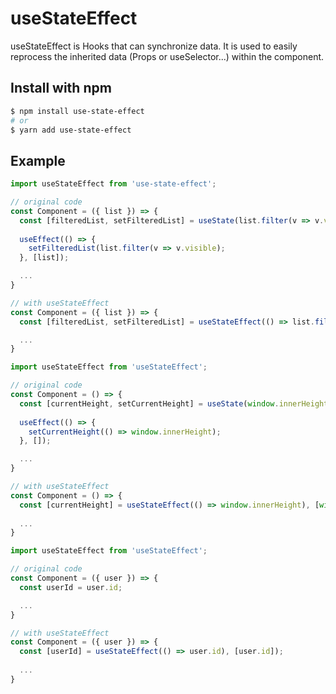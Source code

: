 # useStateEffect
<!-- useStateEffect는 데이터를 동기화 해줄 수 있는 Hooks이다. 상속 받은 데이터(Props or useSelector...)를 컴포넌트 내에서 간편하게 재가공할 때 사용한다. -->
useStateEffect is Hooks that can synchronize data. It is used to easily reprocess the inherited data (Props or useSelector...) within the component.

## Install with npm
``` bash
$ npm install use-state-effect
# or 
$ yarn add use-state-effect
```

## Example
```typescript
import useStateEffect from 'use-state-effect';

// original code
const Component = ({ list }) => {
  const [filteredList, setFilteredList] = useState(list.filter(v => v.visible));
  
  useEffect(() => {
    setFilteredList(list.filter(v => v.visible);
  }, [list]);

  ...
}

// with useStateEffect
const Component = ({ list }) => {
  const [filteredList, setFilteredList] = useStateEffect(() => list.filter(v => v.visible), [list]);

  ...
}
```


```typescript
import useStateEffect from 'useStateEffect';

// original code
const Component = () => {
  const [currentHeight, setCurrentHeight] = useState(window.innerHeight));
  
  useEffect(() => {
    setCurrentHeight(() => window.innerHeight);
  }, []);

  ...
}

// with useStateEffect
const Component = () => {
  const [currentHeight] = useStateEffect(() => window.innerHeight), [window.innerHeight]);
  
  ...
}
```

```typescript
import useStateEffect from 'useStateEffect';

// original code
const Component = ({ user }) => {
  const userId = user.id; 

  ...
}

// with useStateEffect
const Component = ({ user }) => {
  const [userId] = useStateEffect(() => user.id), [user.id]);
  
  ...
}

```
